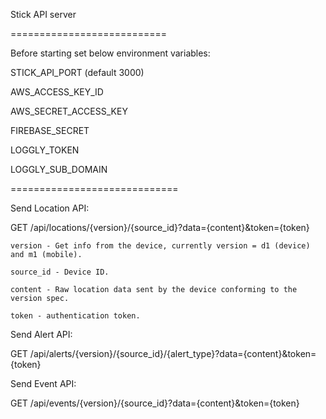 Stick API server

===========================

Before starting set below environment variables:


STICK_API_PORT (default 3000)

AWS_ACCESS_KEY_ID

AWS_SECRET_ACCESS_KEY

FIREBASE_SECRET

LOGGLY_TOKEN

LOGGLY_SUB_DOMAIN

=============================

Send Location API:

GET /api/locations/{version}/{source_id}?data={content}&token={token}

	version - Get info from the device, currently version = d1 (device) and m1 (mobile).

	source_id - Device ID.

	content - Raw location data sent by the device conforming to the version spec.

	token - authentication token.


Send Alert API:

GET /api/alerts/{version}/{source_id}/{alert_type}?data={content}&token={token}


Send Event API:

GET /api/events/{version}/{source_id}?data={content}&token={token}
